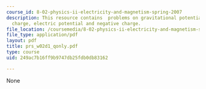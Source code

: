 ```yaml
---
course_id: 8-02-physics-ii-electricity-and-magnetism-spring-2007
description: This resource contains  problems on gravitational potentials, positive
  charge, electric potential and negative charge.
file_location: /coursemedia/8-02-physics-ii-electricity-and-magnetism-spring-2007/249ac7b16ff9b9747db25fdb0db83162_prs_w02d1_qonly.pdf
file_type: application/pdf
layout: pdf
title: prs_w02d1_qonly.pdf
type: course
uid: 249ac7b16ff9b9747db25fdb0db83162

---
```

None